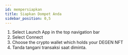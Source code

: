 ```yaml
---
id: mempersiapkan
title: Siapkan Dompet Anda
sidebar_position: 0,5
---
```


1. Select Launch App in the top navigation bar
2. Select Connect
3. Choose the crypto wallet which holds your DEGEN NFT
4. Tanda tangani transaksi saat diminta.
